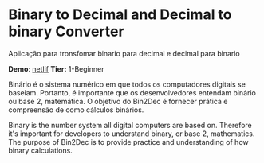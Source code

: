 # Binary to Decimal and Decimal to binary Converter

Aplicação para tronsfomar binario para decimal e decimal para binario 

**Demo**: [netlif](https://hardcore-varahamihira-178319.netlify.app/)
**Tier:** 1-Beginner

Binário é o sistema numérico em que todos os computadores digitais se baseiam.
Portanto, é importante que os desenvolvedores entendam binário ou base 2,
matemática. O objetivo do Bin2Dec é fornecer prática e
compreensão de como cálculos binários.

Binary is the number system all digital computers are based on.
Therefore it's important for developers to understand binary, or base 2,
mathematics. The purpose of Bin2Dec is to provide practice and
understanding of how binary calculations.
